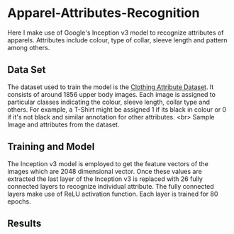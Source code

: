 # Apparel-Attributes-Recognition

Here I make use of Google's Inception v3 model to recognize attributes of apparels. Attributes include colour, type of collar, sleeve length and pattern among others. 

## Data Set

The dataset used to train the model is the [Clothing Attribute Dataset](https://purl.stanford.edu/tb980qz1002). It consists of around 1856 upper body images. Each image is assigned to particular classes indicating the colour, sleeve length, collar type and others. For example, a T-Shirt might be assigned 1 if its black in colour or 0 if it's not black and similar annotation for other attributes. <br\>
Sample Image and attributes from the dataset.

## Training and Model

The Inception v3 model is employed to get the feature vectors of the images which are 2048 dimensional vector. Once these values are extracted the last layer of the Inception v3 is replaced with 26 fully connected layers to recognize individual attribute. The fully connected layers make use of ReLU activation function. Each layer is trained for 80 epochs.

## Results
